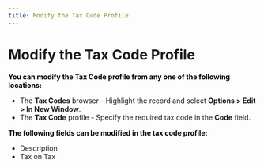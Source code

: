```yaml
---
title: Modify the Tax Code Profile
---
```


# Modify the Tax Code Profile


**<font color="#000000" class="hcp2">You can modify the 
 <span class="hcp3">Tax Code</span> profile from any one 
 of the following locations:</font>**

- The **Tax 
 Codes** browser - Highlight the record and select **Options 
 &gt; Edit &gt; In New Window**.
- The **Tax 
 Code** profile - Specify the required tax code in the **Code** field.



**<font color="#000000" class="hcp2">The following fields 
 can be modified in the tax code profile:</font>**

- Description
- Tax on Tax

